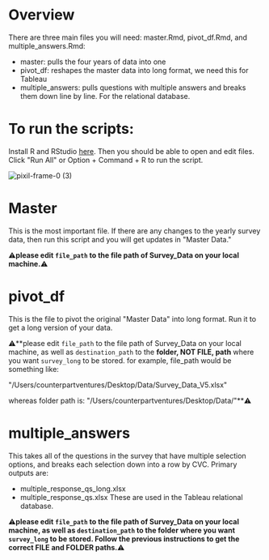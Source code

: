 # Overview

There are three main files you will need: master.Rmd, pivot_df.Rmd, and multiple_answers.Rmd:

- master: pulls the four years of data into one
- pivot_df: reshapes the master data into long format, we need this for Tableau
- multiple_answers: pulls questions with multiple answers and breaks them down line by line. For the relational database.


# To run the scripts:

Install R and RStudio [here](https://posit.co/download/rstudio-desktop/). Then you should be able to open and edit files.
Click "Run All" or Option + Command + R to run the script. 

![pixil-frame-0 (3)](https://github.com/user-attachments/assets/fab193f7-7dff-4dd2-8f4f-fb3c17873a45)


# Master

This is the most important file. If there are any changes to the yearly survey data, then run this script and you will get updates in "Master Data."

⚠️**please edit `file_path` to the file path of Survey_Data on your local machine.**⚠️


# pivot_df

This is the file to pivot the original "Master Data" into long format. Run it to get a long version of your data. 

⚠️**please edit `file_path` to the file path of Survey_Data on your local machine, as well as `destination_path` to the **folder, NOT FILE, path** where you want `survey_long` to be stored. for example, file_path would be something like: 

"/Users/counterpartventures/Desktop/Data/Survey_Data_V5.xlsx"

whereas folder path is: "/Users/counterpartventures/Desktop/Data/"**⚠️

# multiple_answers

This takes all of the questions in the survey that have multiple selection options, and breaks each selection down into a row by CVC. Primary outputs are: 
- multiple_response_qs_long.xlsx
- multiple_response_qs.xlsx
These are used in the Tableau relational database.

⚠️**please edit `file_path` to the file path of Survey_Data on your local machine, as well as `destination_path` to the folder where you want `survey_long` to be stored. Follow the previous instructions to get the correct FILE and FOLDER paths.**⚠️
